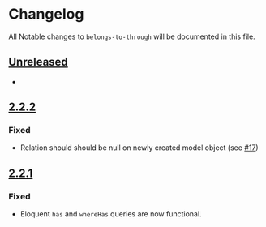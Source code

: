 # Changelog

All Notable changes to `belongs-to-through` will be documented in this file.

## [Unreleased]
- 

## [2.2.2]

### Fixed
- Relation should should be null on newly created model object (see [#17](https://github.com/znck/belongs-to-through/issues/17))

## [2.2.1]

### Fixed
- Eloquent `has` and `whereHas` queries are now functional.

[Unreleased]: https://github.com/znck/belongs-to-through/compare/v2.2.2...HEAD
[2.2.2]: https://github.com/znck/belongs-to-through/compare/v2.2.1...v2.2.2
[2.2.1]: https://github.com/znck/belongs-to-through/compare/v2.2...v2.2.1
